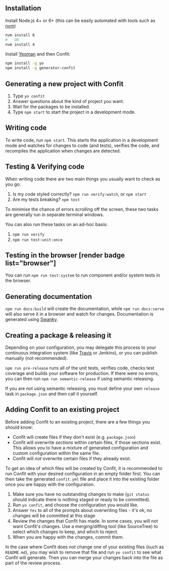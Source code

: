 ## Installation

Install Node.js 4+ or 6+ (this can be easily automated with tools such as [nvm](https://github.com/creationix/nvm))

```bash
nvm install 6
#   OR
nvm install 4
```

Install  [Yeoman](https://yeoman.io) and then Confit:

```bash
npm install -g yo
npm install -g generator-confit
```

## Generating a new project with Confit

1. Type `yo confit`
2. Answer questions about the kind of project you want.
3. Wait for the packages to be installed.
4. Type `npm start` to start the project in a development mode.

## Writing code

To write code, run `npm start`. This starts the application in a development mode and watches for changes to code (and tests), verifies the code,
and recompiles the application when changes are detected.

## Testing & Verifying code

When writing code there are two main things you usually want to check as you go:
1. Is my code styled correctly? `npm run verify:watch`, or `npm start`
1. Are my tests breaking? `npm test`

To minimise the chance of errors scrolling off the screen, these two tasks are generally run in separate terminal windows.

You can also run these tasks on an ad-hoc basis:
1. `npm run verify`
1. `npm run test:unit:once`

## Testing in the browser [render badge list="browser"]

You can run `npm run test:system` to run component and/or system tests in the browser.

## Generating documentation

`npm run docs:build` will create the documentation, while `npm run docs:serve` will also serve it in a browser and watch for
 changes. Documentation is generated using [Swanky](https://github.com/swanky-docs).

## Creating a package & releasing it

Depending on your configuration, you may delegate this process to your continuous integration system (like [Travis](https://travisci.io) or Jenkins),
or you can publish manually (not recommended).

`npm run pre-release` runs all of the unit tests, verifies code, checks test coverage and builds your software for production. If there were
no errors, you can then run `npm run semantic-release` if using semantic releasing.
 
If you are not using semantic releasing, you must define your own `release` task in `package.json` and then call it yourself.

## Adding Confit to an existing project

Before adding Confit to an existing project, there are a few things you should know:
- Confit will create files if they don't exist (e.g. `package.json`)
- Confit will overwrite *sections* within certain files, if those sections exist. This allows you to have a mixture of 
  generated configuration and custom configuration within the same file.
- Confit will *not* overwrite certain files if they already exist.
 
To get an idea of which files will be created by Confit, it is recommended to run Confit with your desired configuration 
in an empty folder first. You can then take the generated `confit.yml` file and place it into the existing folder once
you are happy with the configuration.

1. Make sure you have no outstanding changes to make (`git status` should indicate there is nothing staged or ready to be committed).
2. Run `yo confit`, and choose the configuration you would like.
3. Answer `Yes` to all of the prompts about overwriting files - it's ok, no changes will be committed at this stage 
4. Review the changes that Confit has made. In some cases, you will not want Confit's changes. Use a merging/diffing tool
  (like SourceTree) to select which changes to keep, and which to reject.
5. When you are happy with the changes, commit them.

In the case where Confit does *not* change one of your existing files (such as `README.md`), you may wish to remove that 
file and run `yo confit` to see what Confit will generate. Then you can merge your changes back into the file as part of 
the review process.

